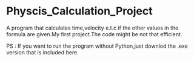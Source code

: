 # Physcis_Calculation_Project
A program that calculates time,velocity e.t.c if the other values in the formula are given.My first project.The code might be  not that efficient.

PS : If you want to run the program without Python,just downlod the .exe version that is included here.
